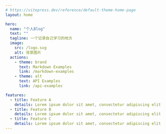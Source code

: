```yaml
---
# https://vitepress.dev/reference/default-theme-home-page
layout: home

hero:
  name: "个人Blog"
  text: ""
  tagline: 一个记录自己学习的地方
  image:
    src: /logo.svg
    alt: 背景图片
  actions:
    - theme: brand
      text: Markdown Examples
      link: /markdown-examples
    - theme: alt
      text: API Examples
      link: /api-examples

features:
  - title: Feature A
    details: Lorem ipsum dolor sit amet, consectetur adipiscing elit
  - title: Feature B
    details: Lorem ipsum dolor sit amet, consectetur adipiscing elit
  - title: Feature C
    details: Lorem ipsum dolor sit amet, consectetur adipiscing elit
---
```


